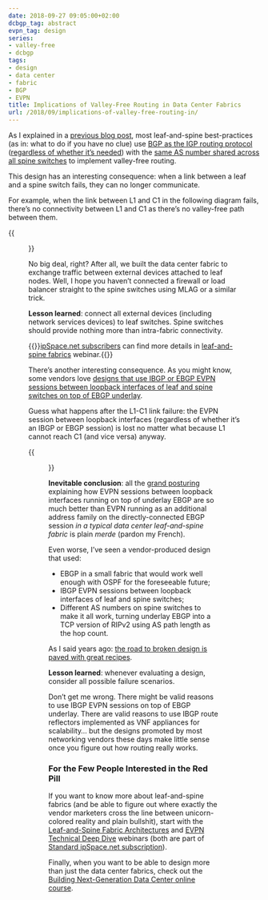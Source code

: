 ```yaml
---
date: 2018-09-27 09:05:00+02:00
dcbgp_tag: abstract
evpn_tag: design
series:
- valley-free
- dcbgp
tags:
- design
- data center
- fabric
- BGP
- EVPN
title: Implications of Valley-Free Routing in Data Center Fabrics
url: /2018/09/implications-of-valley-free-routing-in/
---
```

As I explained in a [previous blog post](/2018/09/valley-free-routing-in-data-center/), most leaf-and-spine best-practices (as in: what to do if you have no clue) use [BGP as the IGP routing protocol](https://www.ipspace.net/Data_Center_BGP/BGP_Fabric_Routing_Protocol) ([regardless of whether it’s needed](/2018/05/is-ospf-or-is-is-good-enough-for-my/)) with the [same AS number shared across all spine switches](https://www.ipspace.net/Data_Center_BGP/Autonomous_Systems_and_AS_Numbers) to implement valley-free routing.

This design has an interesting consequence: when a link between a leaf and a spine switch fails, they can no longer communicate.
<!--more-->
For example, when the link between L1 and C1 in the following diagram fails, there’s no connectivity between L1 and C1 as there’s no valley-free path between them.

{{<figure src="/2018/09/s550-VF_DC_LinkFailure.png" caption="Link failure results in connectivity loss due to lack of valley-free path">}}

No big deal, right? After all, we built the data center fabric to exchange traffic between external devices attached to leaf nodes. Well, I hope you haven’t connected a firewall or load balancer straight to the spine switches using MLAG or a similar trick.

**Lesson learned**: connect all external devices (including network services devices) to leaf switches. Spine switches should provide nothing more than intra-fabric connectivity.

{{<note info>}}[ipSpace.net subscribers](https://www.ipspace.net/Subscription) can find more details in [leaf-and-spine fabrics](https://www.ipspace.net/Leaf-and-Spine_Fabric_Architectures) webinar.{{</note>}}

There’s another interesting consequence. As you might know, some vendors love [designs that use IBGP or EBGP EVPN sessions between loopback interfaces of leaf and spine switches on top of EBGP underlay](https://www.ipspace.net/Data_Center_BGP/BGP_in_EVPN-Based_Data_Center_Fabrics).

Guess what happens after the L1-C1 link failure: the EVPN session between loopback interfaces (regardless of whether it’s an IBGP or EBGP session) is lost no matter what because L1 cannot reach C1 (and vice versa) anyway.

{{<figure src="/2018/09/s550-VF_EVPN_Failure.png" caption="EVPN session failure following a link loss">}}

**Inevitable conclusion**: all the [grand posturing](/2020/02/the-evpnbgp-saga-continues/) explaining how EVPN sessions between loopback interfaces running on top of underlay EBGP are so much better than EVPN running as an additional address family on the directly-connected EBGP session *in a typical data center leaf-and-spine fabric* is plain *merde* (pardon my French).

Even worse, I’ve seen a vendor-produced design that used:

-   EBGP in a small fabric that would work well enough with OSPF for the foreseeable future;
-   IBGP EVPN sessions between loopback interfaces of leaf and spine switches;
-   Different AS numbers on spine switches to make it all work, turning underlay EBGP into a TCP version of RIPv2 using AS path length as the hop count.

As I said years ago: [the road to broken design is paved with great recipes](/2011/08/road-to-complex-designs-is-paved-with/).

**Lesson learned**: whenever evaluating a design, consider all possible failure scenarios.

Don’t get me wrong. There might be valid reasons to use IBGP EVPN sessions on top of EBGP underlay. There are valid reasons to use IBGP route reflectors implemented as VNF appliances for scalability… but the designs promoted by most networking vendors these days make little sense once you figure out how routing really works.

### For the Few People Interested in the Red Pill

If you want to know more about leaf-and-spine fabrics (and be able to figure out where exactly the vendor marketers cross the line between unicorn-colored reality and plain bullshit), start with the [Leaf-and-Spine Fabric Architectures](https://www.ipspace.net/Leaf-and-Spine_Fabric_Architectures) and [EVPN Technical Deep Dive](https://www.ipspace.net/EVPN_Technical_Deep_Dive) webinars (both are part of [Standard ipSpace.net subscription](https://www.ipspace.net/Subscription)).

Finally, when you want to be able to design more than just the data center fabrics, check out the [Building Next-Generation Data Center online course](https://www.ipspace.net/Building_Next-Generation_Data_Center).
